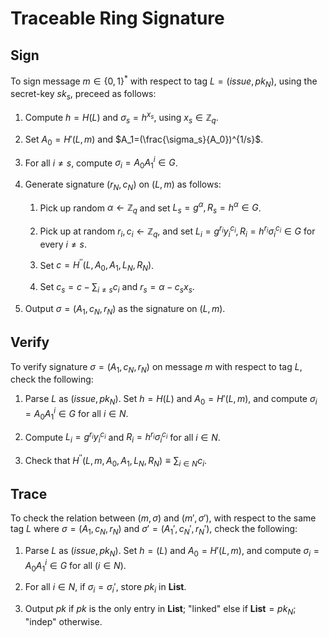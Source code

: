 # Traceable Ring Signature

## Sign

To sign message $m\in \left\lbrace 0,1\right\rbrace^*$ with respect to tag $L=(issue,pk_N)$, using the secret-key $sk_s$, preceed as follows:

1. Compute $h=H(L)$ and $\sigma_s=h^{x_s}$, using $x_s\in \mathbb{Z}_q$.

1. Set $A_0=H'(L,m)$ and $A_1=(\frac{\sigma_s}{A_0})^{1/s}$.

1. For all $i\neq s$, compute $\sigma_i=A_0A_1^i\in G$.

1. Generate signature $(r_N,c_N)$ on $(L,m)$ as follows:

    1. Pick up random $\alpha\leftarrow \mathbb{Z}_q$ and set $L_s=g^{\alpha}, R_s=h^\alpha\in G$.

    1. Pick up at random $r_i,c_i\leftarrow \mathbb{Z}_q$, and set $L_i=g^{r_i}y_i^{c_i}, R_i=h^{r_i}\sigma_i^{c_i}\in G$ for every $i\neq s$.

    1. Set $c=H^{\prime\prime}(L,A_0,A_1,L_N,R_N)$.

    1. Set $c_s=c-\sum_{i\neq s}c_i$ and $r_s=\alpha-c_sx_s$.

1. Output $\sigma=(A_1,c_N,r_N)$ as the signature on $(L,m)$.

## Verify

To verify signature $\sigma=(A_1,c_N,r_N)$ on message $m$ with respect to tag $L$, check the following:

1. Parse $L$ as $(issue,pk_N)$. Set $h=H(L)$ and $A_0=H'(L,m)$, and compute $\sigma_i=A_0A_1^i\in G$ for all $i\in N$.

1. Compute $L_i=g^{r_i}y_i^{c_i}$ and $R_i=h^{r_i}\sigma_i^{c_i}$ for all $i\in N$.

1. Check that $H^{\prime\prime}(L,m,A_0,A_1,L_N,R_N)\equiv \sum_{i\in N}c_i$.

## Trace

To check the relation between $(m,\sigma)$ and $(m',\sigma')$, with respect to the same tag $L$ where $\sigma=(A_1,c_N,r_N)$ and $\sigma'=(A_1',c_N',r_N')$, check the following:

1. Parse $L$ as $(issue,pk_N)$. Set $h=(L)$ and $A_0=H'(L,m)$, and compute $\sigma_i=A_0A_1^i\in G$ for all $(i\in N)$.

1. For all $i\in N$, if $\sigma_i=\sigma_i'$, store $pk_i$ in $\textbf{List}$.

1. Output $pk$ if $pk$ is the only entry in $\textbf{List}$; "linked" else if $\textbf{List}=pk_N$; "indep" otherwise.